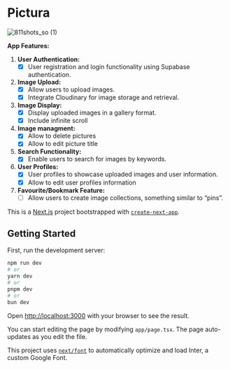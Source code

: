 # Pictura
![811shots_so (1)](https://github.com/Huilensolis/Pictura/assets/113150193/a72c5b93-e7f0-4208-ad7c-3f8df68af5d1)





**App Features:**

1. **User Authentication:**
    - [x]  User registration and login functionality using Supabase authentication.
2. **Image Upload:**
    - [x]  Allow users to upload images.
    - [x]  Integrate Cloudinary for image storage and retrieval.
3. **Image Display:**
    - [x]  Display uploaded images in a gallery format.
    - [x]  Include infinite scroll
4. **Image managment:**
    - [x] Allow to delete pictures
    - [x] Allow to edit picture title
4. **Search Functionality:**
    - [x]  Enable users to search for images by keywords.
5. **User Profiles:**
    - [x]  User profiles to showcase uploaded images and user information.
    - [x]  Allow to edit user profiles information
6. **Favourite/Bookmark Feature:**
    - [ ] Allow users to create image collections, something similar to “pins”.

This is a [Next.js](https://nextjs.org/) project bootstrapped with [`create-next-app`](https://github.com/vercel/next.js/tree/canary/packages/create-next-app).

## Getting Started

First, run the development server:

```bash
npm run dev
# or
yarn dev
# or
pnpm dev
# or
bun dev
```

Open [http://localhost:3000](http://localhost:3000) with your browser to see the result.

You can start editing the page by modifying `app/page.tsx`. The page auto-updates as you edit the file.

This project uses [`next/font`](https://nextjs.org/docs/basic-features/font-optimization) to automatically optimize and load Inter, a custom Google Font.

